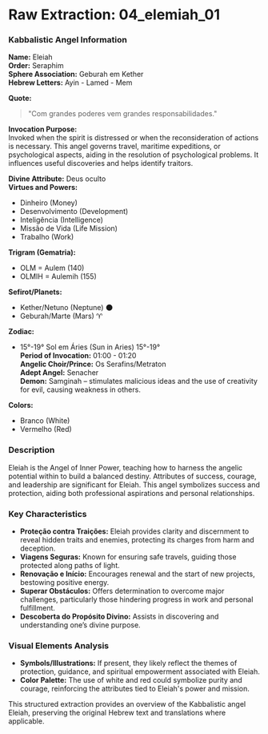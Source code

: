 # Raw Extraction: 04_elemiah_01

### Kabbalistic Angel Information

**Name:** Eleiah  
**Order:** Seraphim  
**Sphere Association:** Geburah em Kether  
**Hebrew Letters:** Ayin - Lamed - Mem

**Quote:**  
> "Com grandes poderes vem grandes responsabilidades."

**Invocation Purpose:**  
Invoked when the spirit is distressed or when the reconsideration of actions is necessary. This angel governs travel, maritime expeditions, or psychological aspects, aiding in the resolution of psychological problems. It influences useful discoveries and helps identify traitors.

**Divine Attribute:** Deus oculto  
**Virtues and Powers:**
- Dinheiro (Money)
- Desenvolvimento (Development)
- Inteligência (Intelligence)
- Missão de Vida (Life Mission)
- Trabalho (Work)

**Trigram (Gematria):**  
- OLM = Aulem (140)  
- OLMIH = Aulemih (155)

**Sefirot/Planets:**  
- Kether/Netuno (Neptune) 🌑  
- Geburah/Marte (Mars) ♈️

**Zodiac:**  
- 15°-19° Sol em Áries (Sun in Aries) 15°-19°  
**Period of Invocation:** 01:00 - 01:20  
**Angelic Choir/Prince:** Os Serafins/Metraton  
**Adept Angel:** Senacher  
**Demon:** Samginah – stimulates malicious ideas and the use of creativity for evil, causing weakness in others.

**Colors:**  
- Branco (White)  
- Vermelho (Red)

### Description
Eleiah is the Angel of Inner Power, teaching how to harness the angelic potential within to build a balanced destiny. Attributes of success, courage, and leadership are significant for Eleiah. This angel symbolizes success and protection, aiding both professional aspirations and personal relationships. 

### Key Characteristics
- **Proteção contra Traições:** Eleiah provides clarity and discernment to reveal hidden traits and enemies, protecting its charges from harm and deception.
- **Viagens Seguras:** Known for ensuring safe travels, guiding those protected along paths of light.
- **Renovação e Início:** Encourages renewal and the start of new projects, bestowing positive energy.
- **Superar Obstáculos:** Offers determination to overcome major challenges, particularly those hindering progress in work and personal fulfillment.
- **Descoberta do Propósito Divino:** Assists in discovering and understanding one’s divine purpose.

### Visual Elements Analysis
- **Symbols/Illustrations:** If present, they likely reflect the themes of protection, guidance, and spiritual empowerment associated with Eleiah.
- **Color Palette:** The use of white and red could symbolize purity and courage, reinforcing the attributes tied to Eleiah's power and mission.

This structured extraction provides an overview of the Kabbalistic angel Eleiah, preserving the original Hebrew text and translations where applicable.